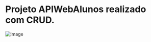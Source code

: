 # Projeto APIWebAlunos realizado com CRUD.
![image](https://github.com/21Leila/Alunos1/assets/89218351/87fd4238-f438-4d79-ae0d-72b4328f6070)
